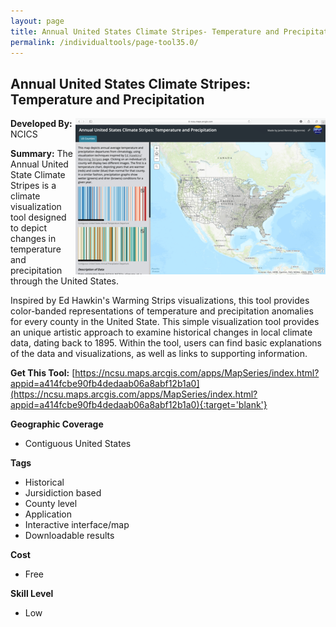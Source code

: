 ```yaml
---
layout: page
title: Annual United States Climate Stripes- Temperature and Precipitation
permalink: /individualtools/page-tool35.0/
---
```

## Annual United States Climate Stripes: Temperature and Precipitation

<img src="/images/scaled_250_400/TOOLID_35.0_ScreenCapture-1.png" style="max-height:250px;max-width:400;" align="right"/>

**Developed By:** NCICS

**Summary:** The Annual United State Climate Stripes is a climate visualization tool designed to depict changes in temperature and precipitation through the United States. 

Inspired by Ed Hawkin's Warming Strips visualizations, this tool provides color-banded representations of temperature and precipitation anomalies for every county in the United State. This simple visualization tool provides an unique artistic approach to examine historical changes in local climate data, dating back to 1895. Within the tool, users can find basic explanations of the data and visualizations, as well as links to supporting information.

**Get This Tool:** [https://ncsu.maps.arcgis.com/apps/MapSeries/index.html?appid=a414fcbe90fb4dedaab06a8abf12b1a0](https://ncsu.maps.arcgis.com/apps/MapSeries/index.html?appid=a414fcbe90fb4dedaab06a8abf12b1a0){:target='blank'}

**Geographic Coverage**

* Contiguous United States

**Tags**

*  Historical
*  Jursidiction based
*  County level
*  Application
*  Interactive interface/map
*  Downloadable results

**Cost**

* Free

**Skill Level**

* Low
